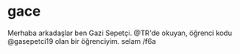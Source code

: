 # gace
Merhaba arkadaşlar ben Gazi Sepetçi. @TR'de okuyan, öğrenci kodu @gasepetci19 olan bir öğrenciyim. selam
/f6a
